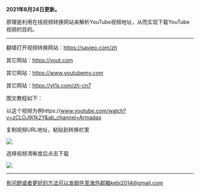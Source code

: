 **2021年8月24日更新。**

原理是利用在线视频转换网站来解析YouTube视频地址，从而实现下载YouTube视频的目的。

***

翻墙打开视频转换网站：https://savieo.com/zh

其它网站：https://yout.com

其它网站：https://www.youtubemy.com

其它网站：https://yt1s.com/zh-cn7

图文教程如下：

以这个视频为例https://www.youtube.com/watch?v=zCLOJ9j1k2Y&ab_channel=Armadas

复制视频URL地址，粘贴到转换栏里

![](https://cdn.jsdelivr.net/gh/Alvin9999/pac2/softimag/savieo1.jpg)

选择视频清晰度后点击下载

![](https://cdn.jsdelivr.net/gh/Alvin9999/pac2/softimag/savieo2.jpg)

***

有问题或者更好的方法可以发邮件至海外邮箱kebi2014@gmail.com
